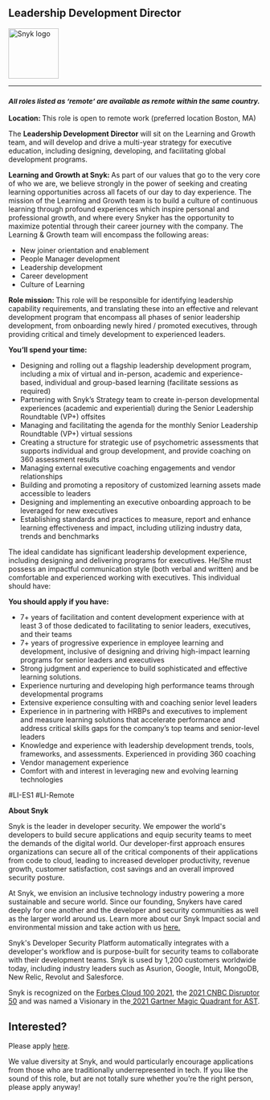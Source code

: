 Leadership Development Director
---

<img src="https://res.cloudinary.com/snyk/image/upload/v1537345894/press-kit/brand/logo-black.png" width="100" alt="Snyk logo" />

<hr>
<h3><em><strong><sub>All roles listed as ‘remote’ are available as remote within the same country.</sub></strong></em></h3>
<p><strong>Location: </strong><span style="font-weight: 400;">This role is open to remote work (preferred location Boston, MA)</span></p>
<p><span style="font-weight: 400;">The </span><strong>Leadership Development Director</strong><span style="font-weight: 400;"> will sit on the Learning and Growth team, and will develop and drive a multi-year strategy for executive education, including designing, developing, and facilitating global development programs.&nbsp;</span></p>
<p><strong>Learning and Growth at Snyk: </strong><span style="font-weight: 400;">As part of our values that go to the very core of who we are, we believe strongly in the power of seeking and creating learning opportunities across all facets of our day to day experience. The mission of the Learning and Growth team is to build a culture of continuous learning through profound experiences which inspire personal and professional growth, and where every Snyker has the opportunity to maximize potential through their career journey with the company. The Learning &amp; Growth team will encompass the following areas:&nbsp;</span></p>
<ul>
<li style="font-weight: 400;"><span style="font-weight: 400;">New joiner orientation and enablement</span></li>
<li style="font-weight: 400;"><span style="font-weight: 400;">People Manager development</span></li>
<li style="font-weight: 400;"><span style="font-weight: 400;">Leadership development</span></li>
<li style="font-weight: 400;"><span style="font-weight: 400;">Career development</span></li>
<li style="font-weight: 400;"><span style="font-weight: 400;">Culture of Learning</span></li>
</ul>
<p><strong>Role mission: </strong><span style="font-weight: 400;">This role will be responsible for identifying leadership capability requirements, and translating these into an effective and relevant development program that encompass all phases of senior leadership development, from onboarding newly hired / promoted executives, through providing critical and timely development to experienced leaders.&nbsp;</span></p>
<p><strong>You’ll spend your time:&nbsp;</strong></p>
<ul>
<li style="font-weight: 400;"><span style="font-weight: 400;">Designing and rolling out a flagship leadership development program, including a mix of virtual and in-person, academic and experience-based, individual and group-based learning (facilitate sessions as required)</span></li>
<li style="font-weight: 400;"><span style="font-weight: 400;">Partnering with Snyk’s Strategy team to create in-person developmental experiences (academic and experiential) during the Senior Leadership Roundtable (VP+) offsites</span></li>
<li style="font-weight: 400;"><span style="font-weight: 400;">Managing and facilitating the agenda for the monthly Senior Leadership Roundtable (VP+) virtual sessions</span></li>
<li style="font-weight: 400;"><span style="font-weight: 400;">Creating a structure for strategic use of psychometric assessments that supports individual and group development, and provide coaching on 360 assessment results</span></li>
<li style="font-weight: 400;"><span style="font-weight: 400;">Managing external executive coaching engagements and vendor relationships</span></li>
<li style="font-weight: 400;"><span style="font-weight: 400;">Building and promoting a repository of customized learning assets made accessible to leaders</span></li>
<li style="font-weight: 400;"><span style="font-weight: 400;">Designing and implementing an executive onboarding approach to be leveraged for new executives</span></li>
<li style="font-weight: 400;"><span style="font-weight: 400;">Establishing standards and practices to measure, report and enhance learning effectiveness and impact, including utilizing industry data, trends and benchmarks</span></li>
</ul>
<p><span style="font-weight: 400;">The ideal candidate has significant leadership development experience, including designing and delivering programs for executives. He/She must possess an impactful communication style (both verbal and written) and be comfortable and experienced working with executives. This individual should have:</span></p>
<p><strong>You should apply if you have:</strong></p>
<ul>
<li style="font-weight: 400;"><span style="font-weight: 400;">7+ years of facilitation and content development experience with at least 3 of those dedicated to facilitating to senior leaders, executives, and their teams</span></li>
<li style="font-weight: 400;"><span style="font-weight: 400;">7+ years of progressive experience in employee learning and development, inclusive of designing and driving high-impact learning programs for senior leaders and executives</span></li>
<li style="font-weight: 400;"><span style="font-weight: 400;">Strong judgment and experience to build sophisticated and effective learning solutions.</span></li>
<li style="font-weight: 400;"><span style="font-weight: 400;">Experience nurturing and developing high performance teams through developmental programs</span></li>
<li style="font-weight: 400;"><span style="font-weight: 400;">Extensive experience consulting with and coaching senior level leaders</span></li>
<li style="font-weight: 400;"><span style="font-weight: 400;">Experience in in partnering with HRBPs and executives to implement and measure learning solutions that accelerate performance and address critical skills gaps for the company’s top teams and senior-level leaders</span></li>
<li style="font-weight: 400;"><span style="font-weight: 400;">Knowledge and experience with leadership development trends, tools, frameworks, and assessments. Experienced in providing 360 coaching</span></li>
<li style="font-weight: 400;"><span style="font-weight: 400;">Vendor management experience</span></li>
<li style="font-weight: 400;"><span style="font-weight: 400;">Comfort with and interest in leveraging new and evolving learning technologies</span></li>
</ul>
<p><span style="font-weight: 400;">#LI-ES1 #LI-Remote</span></p><div class="content-conclusion"><p><strong>About Snyk</strong></p>
<p><span style="font-weight: 400;">Snyk is the leader in developer security. We empower the world's developers to build secure applications and equip security teams to meet the demands of the digital world. Our developer-first approach ensures organizations can secure all of the critical components of their applications from code to cloud, leading to increased developer productivity, revenue growth, customer satisfaction, cost savings and an overall improved security posture.&nbsp;</span></p>
<p><span style="font-weight: 400;">At Snyk, we envision an inclusive technology industry powering a more sustainable and secure world.</span> <span style="font-weight: 400;">Since our founding, Snykers have cared deeply for one another and the developer and security communities as well as the larger world around us. Learn more about our Snyk Impact social and environmental mission and take action with us </span><a href="https://snyk.io/about/snyk-impact/"><span style="font-weight: 400;">here.</span></a></p>
<p><span style="font-weight: 400;">Snyk's Developer Security Platform automatically integrates with a developer's workflow and is purpose-built for security teams to collaborate with their development teams. Snyk is used by 1,200 customers worldwide today, including industry leaders such as Asurion, Google, Intuit, MongoDB, New Relic, Revolut and Salesforce.</span></p>
<p><span style="font-weight: 400;">Snyk is recognized on the </span><a href="https://www.forbes.com/cloud100/#6f24b5ba5f94"><span style="font-weight: 400;">Forbes Cloud 100 2021</span></a><span style="font-weight: 400;">, the </span><a href="https://www.cnbc.com/2021/05/25/these-are-the-2021-cnbc-disruptor-50-companies.html"><span style="font-weight: 400;">2021 CNBC Disruptor 50</span></a><span style="font-weight: 400;"> and was named a Visionary in the</span><a href="https://snyk.io/blog/snyk-visionary-2021-gartner-magic-quadrant-for-ast/"><span style="font-weight: 400;"> 2021 Gartner Magic Quadrant for AST</span></a><span style="font-weight: 400;">.</span></p></div>

Interested?
---

Please apply [here](https://boards.greenhouse.io/snyk/jobs/5902141002#app).

We value diversity at Snyk, and would particularly encourage applications from those who are traditionally underrepresented in tech.
If you like the sound of this role, but are not totally sure whether you’re the right person, please apply anyway!
